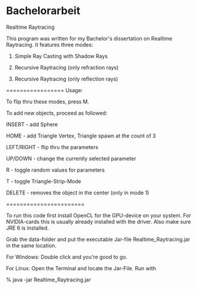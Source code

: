 Bachelorarbeit
==============

Realtime Raytracing

This program was written for my Bachelor's dissertation on Realtime Raytracing.
It features three modes: 

1. Simple Ray Casting with Shadow Rays

2. Recursive Raytracing (only refraction rays)

3. Recursive Raytracing (only reflection rays)

=================
Usage:

To flip thru these modes, press M.


To add new objects, proceed as followed:

INSERT - add Sphere

HOME - add Triangle Vertex, Triangle spawn at the count of 3

LEFT/RIGHT - flip thru the parameters

UP/DOWN - change the currently selected parameter

R - toggle random values for parameters

T - toggle Triangle-Strip-Mode


DELETE - removes the object in the center (only in mode 1)

=======================




To run this code first install OpenCL for the GPU-device on your system.
For NVIDIA-cards this is usually already installed with the driver.
Also make sure JRE 6 is installed.

Grab the data-folder and put the executable Jar-file Realtime_Raytracing.jar in the same location.

For Windows: 
Double click and you're good to go.


For Linux: 
Open the Terminal and locate the Jar-File. Run with

% java -jar Realtime_Raytracing.jar
